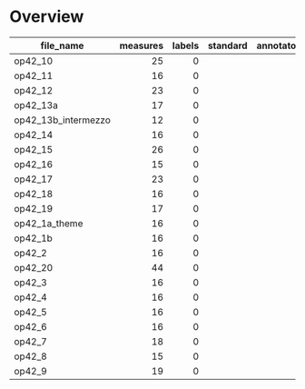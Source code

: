 

# Overview
|     file_name     |measures|labels|standard|annotators|reviewers|
|-------------------|-------:|-----:|--------|----------|---------|
|op42_10            |      25|     0|        |          |         |
|op42_11            |      16|     0|        |          |         |
|op42_12            |      23|     0|        |          |         |
|op42_13a           |      17|     0|        |          |         |
|op42_13b_intermezzo|      12|     0|        |          |         |
|op42_14            |      16|     0|        |          |         |
|op42_15            |      26|     0|        |          |         |
|op42_16            |      15|     0|        |          |         |
|op42_17            |      23|     0|        |          |         |
|op42_18            |      16|     0|        |          |         |
|op42_19            |      17|     0|        |          |         |
|op42_1a_theme      |      16|     0|        |          |         |
|op42_1b            |      16|     0|        |          |         |
|op42_2             |      16|     0|        |          |         |
|op42_20            |      44|     0|        |          |         |
|op42_3             |      16|     0|        |          |         |
|op42_4             |      16|     0|        |          |         |
|op42_5             |      16|     0|        |          |         |
|op42_6             |      16|     0|        |          |         |
|op42_7             |      18|     0|        |          |         |
|op42_8             |      15|     0|        |          |         |
|op42_9             |      19|     0|        |          |         |
